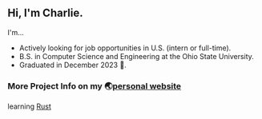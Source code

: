 <!--
**OwlinLight/OwlinLight** is a ✨ _special_ ✨ repository because its `README.md` (this file) appears on your GitHub profile.

Here are some ideas to get you started:

- 🔭 I’m currently working on ...
- 🌱 I’m currently learning ...
- 👯 I’m looking to collaborate on ...
- 🤔 I’m looking for help with ...
- 💬 Ask me about ...
- 📫 How to reach me: ...
- 😄 Pronouns: ...
- ⚡ Fun fact: ...
-->

## Hi, I'm Charlie.

I'm...

- Actively looking for job opportunities in U.S. (intern or full-time).
- B.S. in Computer Science and Engineering at the Ohio State University.
- Graduated in December 2023 🎉.

### More Project Info on my 🌏[**personal website**](http://charlietong.netlify.app/) 

learning [Rust](https://github.com/OwlinLight/rustling)
